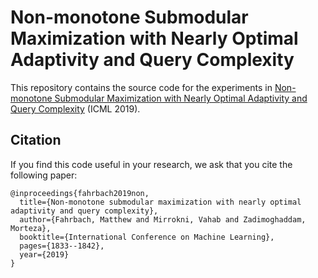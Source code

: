 # Non-monotone Submodular Maximization with Nearly Optimal Adaptivity and Query Complexity

This repository contains the source code for the experiments in
[Non-monotone Submodular Maximization with
Nearly Optimal Adaptivity and Query Complexity](https://arxiv.org/abs/1808.06932)
(ICML 2019).

## Citation

If you find this code useful in your research, we ask that you cite the following paper:

```
@inproceedings{fahrbach2019non,
  title={Non-monotone submodular maximization with nearly optimal adaptivity and query complexity},
  author={Fahrbach, Matthew and Mirrokni, Vahab and Zadimoghaddam, Morteza},
  booktitle={International Conference on Machine Learning},
  pages={1833--1842},
  year={2019}
}
```
